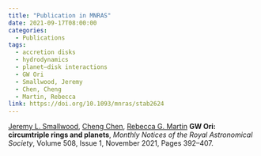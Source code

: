 ```yaml
---
title: "Publication in MNRAS"
date: 2021-09-17T08:00:00
categories:
  - Publications
tags:
  - accretion disks
  - hydrodynamics
  - planet–disk interactions
  - GW Ori
  - Smallwood, Jeremy
  - Chen, Cheng
  - Martin, Rebecca
link: https://doi.org/10.1093/mnras/stab2624
---
```


[Jeremy L. Smallwood](/team/smallwood-jeremy), [Cheng Chen](/team/chen-cheng), [Rebecca G. Martin](/team/martin-rebecca) **GW Ori: circumtriple rings and planets**, *Monthly Notices of the Royal Astronomical Society*, Volume 508, Issue 1, November 2021, Pages 392–407.
